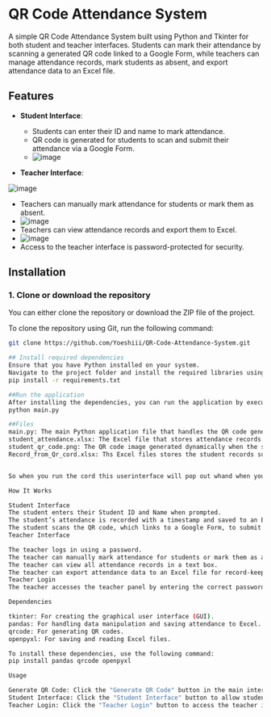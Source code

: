 # QR Code Attendance System

A simple QR Code Attendance System built using Python and Tkinter for both student and teacher interfaces. Students can mark their attendance by scanning a generated QR code linked to a Google Form, while teachers can manage attendance records, mark students as absent, and export attendance data to an Excel file.

## Features

- **Student Interface**: 
  - Students can enter their ID and name to mark attendance.
  - QR code is generated for students to scan and submit their attendance via a Google Form.
  - ![image](https://github.com/user-attachments/assets/0a4f8892-ef76-4196-9a1d-8f9f364dfa54)

- **Teacher Interface**:

![image](https://github.com/user-attachments/assets/b9c74320-4c0e-43f9-afb7-866cd67e9857)







  - Teachers can manually mark attendance for students or mark them as absent.
  -   ![image](https://github.com/user-attachments/assets/1d1b7c9c-39e4-497b-863d-4f1652c8c917)
  - Teachers can view attendance records and export them to Excel.
  - ![image](https://github.com/user-attachments/assets/e6581496-dc64-46f8-965e-8c923b083938)
  - Access to the teacher interface is password-protected for security.

## Installation

### 1. Clone or download the repository

You can either clone the repository or download the ZIP file of the project.

To clone the repository using Git, run the following command:

```bash
git clone https://github.com/Yoeshiii/QR-Code-Attendance-System.git

## Install required dependencies
Ensure that you have Python installed on your system.
Navigate to the project folder and install the required libraries using pip:
pip install -r requirements.txt

##Run the application
After installing the dependencies, you can run the application by executing the main.py file:
python main.py

##Files
main.py: The main Python application file that handles the QR code generation, student and teacher interfaces, and attendance recording.
student_attendance.xlsx: The Excel file that stores attendance records marked by teacher manually.
student_qr_code.png: The QR code image generated dynamically when the system is run.
Record_from_Qr_cord.xlsx: Ths Excel files stores the student records sumitted through Qr cord.


So when you run the cord this userinterface will pop out whand when you selsct generate QR cord it will display the cord which a students can scan and mark their attandance.

How It Works

Student Interface
The student enters their Student ID and Name when prompted.
The student’s attendance is recorded with a timestamp and saved to an Excel file.
The student scans the QR code, which links to a Google Form, to submit their attendance.
Teacher Interface

The teacher logs in using a password.
The teacher can manually mark attendance for students or mark them as absent.
The teacher can view all attendance records in a text box.
The teacher can export attendance data to an Excel file for record-keeping.
Teacher Login
The teacher accesses the teacher panel by entering the correct password (teacher123) in the login prompt which can be changed asper the teacher wish.

Dependencies

tkinter: For creating the graphical user interface (GUI).
pandas: For handling data manipulation and saving attendance to Excel.
qrcode: For generating QR codes.
openpyxl: For saving and reading Excel files.

To install these dependencies, use the following command:
pip install pandas qrcode openpyxl

Usage

Generate QR Code: Click the "Generate QR Code" button in the main interface to create a new QR code for attendance.
Student Interface: Click the "Student Interface" button to allow students to enter their ID and name to mark attendance.
Teacher Login: Click the "Teacher Login" button to access the teacher interface, where the teacher can mark attendance, view attendance records, and export the data.
